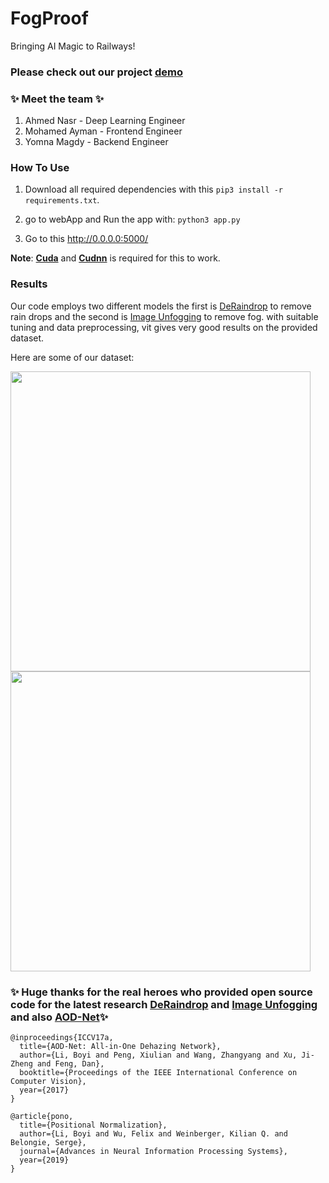 # FogProof


Bringing AI Magic to Railways!


### Please check out our project [**demo**](https://www.youtube.com/watch?v=c1owO-VarWE&feature=youtu.be)

### :sparkles: Meet the team :sparkles:

1. Ahmed Nasr     -   Deep Learning Engineer
2. Mohamed Ayman  -   Frontend Engineer
3. Yomna Magdy    -   Backend Engineer

### How To Use

1. Download all required dependencies with this
```pip3 install -r requirements.txt```.

2. go to webApp and Run the app with: ```python3 app.py```

3. Go to this http://0.0.0.0:5000/

**Note**: [**Cuda**](https://developer.nvidia.com/cuda-downloads) and [**Cudnn**](https://developer.nvidia.com/cuda-downloads) is required for this to work.


### Results

Our code employs two different models the first is [DeRaindrop](https://github.com/rui1996/DeRaindrop) to remove rain drops and the second is [Image Unfogging](https://github.com/VPanjeta/Image-Unfogging) to remove fog. with suitable tuning and data preprocessing, vit gives very good results on the provided dataset.

Here are some of our dataset:


<p float="center">
  <img src="images/dataset/image_00001.jpg" width="480" />
  <img src="images/results/image_00001.jpg" width="480" /> 
</p>

 
### :sparkles: Huge thanks for the real heroes who provided open source code for the latest research [DeRaindrop](https://github.com/rui1996/DeRaindrop) and [Image Unfogging](https://github.com/VPanjeta/Image-Unfogging) and also [AOD-Net](https://github.com/Boyiliee/AOD-Net):sparkles:


```
@inproceedings{ICCV17a,
  title={AOD-Net: All-in-One Dehazing Network},
  author={Li, Boyi and Peng, Xiulian and Wang, Zhangyang and Xu, Ji-Zheng and Feng, Dan},
  booktitle={Proceedings of the IEEE International Conference on Computer Vision},
  year={2017}
}

@article{pono,
  title={Positional Normalization},
  author={Li, Boyi and Wu, Felix and Weinberger, Kilian Q. and Belongie, Serge},
  journal={Advances in Neural Information Processing Systems},
  year={2019}
}

```

